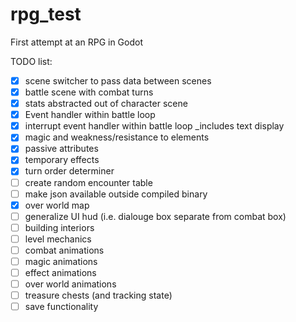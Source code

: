 # rpg_test
First attempt at an RPG in Godot

TODO list:
- [x] scene switcher to pass data between scenes
- [x] battle scene with combat turns
- [x] stats abstracted out of character scene
- [x] Event handler within battle loop
- [x] interrupt event handler within battle loop
	_includes text display
- [x] magic and weakness/resistance to elements
- [x] passive attributes
- [x] temporary effects
- [x] turn order determiner
- [ ] create random encounter table
- [ ] make json available outside compiled binary
- [x] over world map
- [ ] generalize UI hud (i.e. dialouge box separate from combat box)
- [ ] building interiors
- [ ] level mechanics
- [ ] combat animations
- [ ] magic animations
- [ ] effect animations
- [ ] over world animations
- [ ] treasure chests (and tracking state)
- [ ] save functionality
